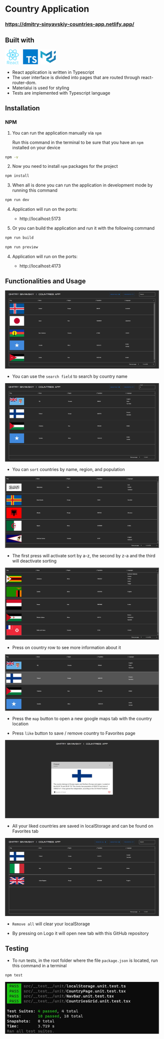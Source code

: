 # Country Application

### https://dmitry-sinyavskiy-countries-app.netlify.app/

## Built with

<!-- ICONS found at: ht<rtps://github.com/devicons/devicon/tree/master/icons -->
<div> 
      <img src="https://raw.githubusercontent.com/devicons/devicon/master/icons/react/react-original-wordmark.svg" title="React" alt="React" width="50" height="50"/>&nbsp;
      <img src="https://raw.githubusercontent.com/devicons/devicon/master/icons/typescript/typescript-original.svg" title="TS" alt="TS" width="50" height="50"/>&nbsp;
      <img src="https://raw.githubusercontent.com/devicons/devicon/master/icons/materialui/materialui-original.svg" title="Materialui" alt="Materialui" width="50" height="50"/>&nbsp;
</div>

- React application is written in Typescript
- The user interface is divided into pages that are routed through react-router-dom.
- Materialui is used for styling
- Tests are implemented with Typescript language

## Installation

### NPM

1. You can run the application manually via `npm`

   Run this command in the terminal to be sure that you have an `npm` installed on your device

```sh
npm -v
```

2. Now you need to install `npm` packages for the project

```sh
npm install
```

3. When all is done you can run the application in development mode by running this command

```sh
npm run dev
```

4. Application will run on the ports:

   - http://localhost:5173

5. Or you can build the application and run it with the following command

```sh
npm run build
```

```sh
npm run preview
```

4. Application will run on the ports:

   - http://localhost:4173

## Functionalities and Usage

![Main Page](screenshots/mainPage_1.jpg)

- You can use the `search field` to search by country name

![Main Page search](screenshots/mainPage_search.jpg)

- You can `sort` countries by name, region, and population

![History page 1](screenshots/main_page_sort_1.jpg)

- The first press will activate sort by a-z, the second by z-a and the third will deactivate sorting

![History page 1](screenshots/main_page_sort_2.jpg)

- Press on country row to see more information about it

![Main Page select](screenshots/mainPage_select.jpg)

- Press the `map` button to open a new google maps tab with the country location

- Press `like` button to save / remove country to Favorites page

![Main Page select](screenshots/countryPage_1.jpg)

- All your liked countries are saved in localStorage and can be found on Favorites tab

![Main Page select](screenshots/favPage.jpg)

- `Remove all` will clear your localStorage

- By pressing on Logo it will open new tab with this GitHub repository

## Testing

- To run tests, in the root folder where the file `package.json` is located, run this command in a terminal

```sh
npm test
```

![Npm tests](screenshots/test.jpg)
